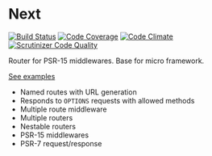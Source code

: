 # Next

[![Build Status](https://travis-ci.org/alexpts/psr15-next.svg?branch=master)](https://travis-ci.org/alexpts/psr15-next)
[![Code Coverage](https://scrutinizer-ci.com/g/alexpts/psr15-next/badges/coverage.png?b=master)](https://scrutinizer-ci.com/g/alexpts/psr15-next/?branch=master)
[![Code Climate](https://codeclimate.com/github/alexpts/psr15-next/badges/gpa.svg)](https://codeclimate.com/github/alexpts/psr15-next)
[![Scrutinizer Code Quality](https://scrutinizer-ci.com/g/alexpts/psr15-next/badges/quality-score.png?b=master)](https://scrutinizer-ci.com/g/alexpts/psr15-next/?branch=master)


Router for PSR-15 middlewares. Base for micro framework.


[See examples](https://github.com/alexpts/psr15-next/tree/master/examples)


* Named routes with URL generation
* Responds to `OPTIONS` requests with allowed methods
* Multiple route middleware
* Multiple routers
* Nestable routers
* PSR-15 middlewares
* PSR-7 request/response
